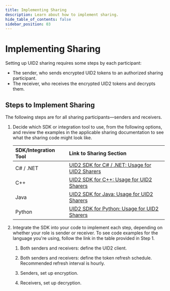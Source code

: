 ```yaml
---
title: Implementing Sharing
description: Learn about how to implement sharing.
hide_table_of_contents: false
sidebar_position: 03
---
```


# Implementing Sharing

<!-- This page provides information about sharing UID2s: what sharing means, who you can share with, the benefits of sharing, how to set up and manage your sharing permissions, and lots more! Use sharing permissions to expand your reach and help your business to prosper. -->

<!-- It includes the following:

- [Steps to Implement Sharing](#steps-to-implement-sharing) -->

Setting up UID2 sharing requires some steps by each participant:
- The sender, who sends encrypted UID2 tokens to an authorized sharing participant.
- The receiver, who receives the encrypted UID2 tokens and decrypts them.

## Steps to Implement Sharing

The following steps are for all sharing participants&#8212;senders and receivers.

1. Decide which SDK or integration tool to use, from the following options, and review the examples in the applicable sharing documentation to see what the sharing code might look like.

   | SDK/Integration Tool | Link to Sharing Section |
   | :--- | :--- | 
   | C# / .NET | [UID2 SDK for C# / .NET: Usage for UID2 Sharers](../sdks/uid2-sdk-ref-csharp-dotnet.md#usage-for-uid2-sharers) |
   | C++ | [UID2 SDK for C++: Usage for UID2 Sharers](../sdks/uid2-sdk-ref-cplusplus.md#usage-for-uid2-sharers) |
   | Java | [UID2 SDK for Java: Usage for UID2 Sharers](../sdks/uid2-sdk-ref-java.md#usage-for-uid2-sharers) |
   | Python | [UID2 SDK for Python: Usage for UID2 Sharers](../sdks/uid2-sdk-ref-python.md#usage-for-uid2-sharers) |
<!--    Snowflake TBD GWH TO LINK TO SNOWFLAKE SHARING SECTION../guides/snowflake_integration.md -->

2. Integrate the SDK into your code to implement each step, depending on whether your role is sender or receiver. To see code examples for the language you're using, follow the link in the table provided in Step 1.
   1. Both senders and receivers: define the UID2 client.
   
   2. Both senders and receivers: define the token refresh schedule. Recommended refresh interval is hourly.

   3. Senders, set up encryption.

   4. Receivers, set up decryption.
